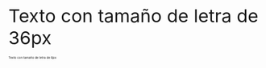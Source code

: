 <span style="font-size:36px;">Texto con tamaño de letra de 36px</span>

<span style="font-size:6px;">Texto con tamaño de letra de 6px</span>
